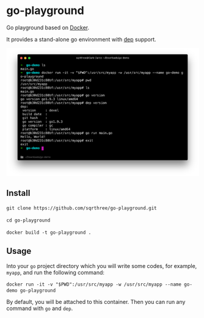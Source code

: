 # go-playground

Go playground based on [Docker](https://docs.docker.com/install/).

It provides a stand-alone go environment with [dep](https://github.com/golang/dep) support.

![ScreenShot](screenshots/example.png)

## Install

```
git clone https://github.com/sqrthree/go-playground.git

cd go-playground

docker build -t go-playground .
```

## Usage

Into your `go` project directory which you will write some codes, for example, `myapp`, and run the following command:

```
docker run -it -v "$PWD":/usr/src/myapp -w /usr/src/myapp --name go-demo go-playground
```

By default, you will be attached to this container. Then you can run any command with `go` and `dep`.
